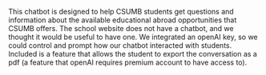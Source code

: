 This chatbot is designed to help CSUMB students get questions and information about the available educational abroad opportunities that CSUMB offers. The school website does not have a chatbot, 
and we thought it would be useful to have one. We integrated an openAI key, so we could control and prompt how our chatbot interacted with students. Included is a feature that allows the student 
to export the conversation as a pdf (a feature that openAI requires premium account to have access to).
